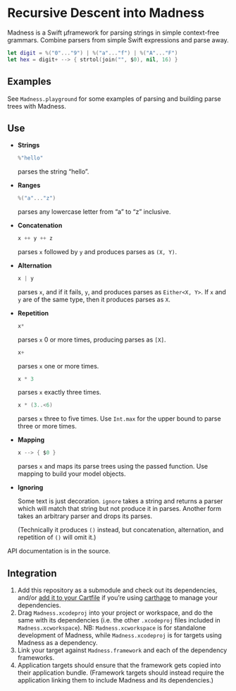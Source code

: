 # Recursive Descent into Madness

Madness is a Swift µframework for parsing strings in simple context-free grammars. Combine parsers from simple Swift expressions and parse away.

```swift
let digit = %("0"..."9") | %("a"..."f") | %("A"..."F")
let hex = digit+ --> { strtol(join("", $0), nil, 16) }
```


## Examples

See `Madness.playground` for some examples of parsing and building parse trees with Madness.


## Use

- **Strings**

	```swift
	%"hello"
	```

	parses the string “hello”.

- **Ranges**

	```swift
	%("a"..."z")
	```

	parses any lowercase letter from “a” to “z” inclusive.

- **Concatenation**

	```swift
	x ++ y ++ z
	```

	parses `x` followed by `y` and produces parses as `(X, Y)`.

- **Alternation**

	```swift
	x | y
	```

	parses `x`, and if it fails, `y`, and produces parses as `Either<X, Y>`. If `x` and `y` are of the same type, then it produces parses as `X`.

- **Repetition**

	```swift
	x*
	```

	parses `x` 0 or more times, producing parses as `[X]`.

	```swift
	x+
	```

	parses `x` one or more times.

	```swift
	x * 3
	```

	parses `x` exactly three times.

	```swift
	x * (3..<6)
	```

	parses `x` three to five times. Use `Int.max` for the upper bound to parse three or more times.

- **Mapping**

	```swift
	x --> { $0 }
	```

	parses `x` and maps its parse trees using the passed function. Use mapping to build your model objects.

- **Ignoring**

	Some text is just decoration. `ignore` takes a string and returns a parser which will match that string but not produce it in parses. Another form takes an arbitrary parser and drops its parses.

	(Technically it produces `()` instead, but concatenation, alternation, and repetition of `()` will omit it.)

API documentation is in the source.


## Integration

1. Add this repository as a submodule and check out its dependencies, and/or [add it to your Cartfile](https://github.com/Carthage/Carthage/blob/master/Documentation/Artifacts.md#cartfile) if you’re using [carthage](https://github.com/Carthage/Carthage/) to manage your dependencies.
2. Drag `Madness.xcodeproj` into your project or workspace, and do the same with its dependencies (i.e. the other `.xcodeproj` files included in `Madness.xcworkspace`). NB: `Madness.xcworkspace` is for standalone development of Madness, while `Madness.xcodeproj` is for targets using Madness as a dependency.
3. Link your target against `Madness.framework` and each of the dependency frameworks.
4. Application targets should ensure that the framework gets copied into their application bundle. (Framework targets should instead require the application linking them to include Madness and its dependencies.)
